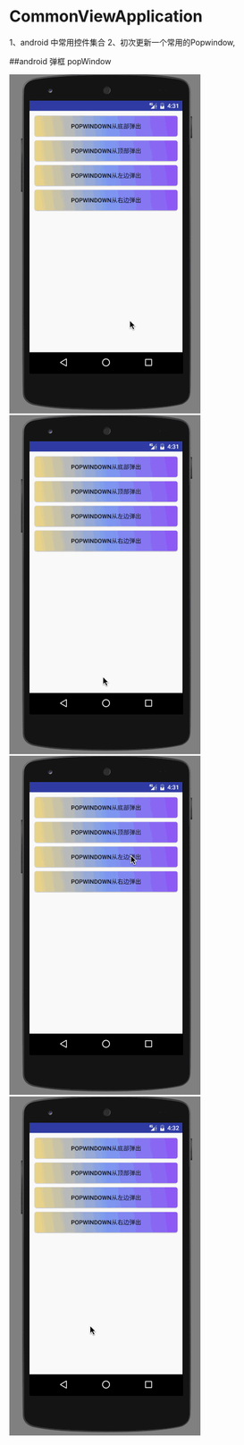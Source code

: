 # CommonViewApplication
1、android 中常用控件集合 
2、初次更新一个常用的Popwindow,





##android 弹框 popWindow

![pop 从顶部弹出来](https://github.com/zhaolongs/CommonViewApplication/blob/master/picture/pop/pop_from_top.gif?raw=true)
![pop 从底部弹出来](https://github.com/zhaolongs/CommonViewApplication/blob/master/picture/pop/pop_from_bottom.gif?raw=true)
![pop 从左部弹出来](https://github.com/zhaolongs/CommonViewApplication/blob/master/picture/pop/pop_from_left.gif?raw=true)
![pop 从右部弹出来](https://github.com/zhaolongs/CommonViewApplication/blob/master/picture/pop/pop_from_right.gif?raw=true)
